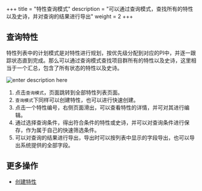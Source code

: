 ﻿+++
title = "特性查询模式"
description = "可以通过查询模式，查找所有的特性以及史诗，并对查询的结果进行导出"
weight = 2
+++

## 查询特性
   
特性列表中的计划模式是对特性进行规划，按优先级分配到对应的PI中，并逐一跟踪状态直到完成。那么可以通过查询模式查找项目群所有的特性以及史诗，这里相当于一个汇总，包含了所有状态的特性以及史诗。


![enter description here](/docs/user-guide/safe/feature-list/img/search_1.png)

1. 点击`查询模式`，页面跳转到全部特性列表页面。
2. `查询模式`下同样可以创建特性，也可以进行快速创建。
3. 点击一个特性编号，右侧页面滑出，可以查看特性的详情，并可对其进行编辑。
4. 通过选择查询条件，得出符合条件的特性或史诗，并可以对查询条件进行保存，作为属于自己的快速筛选条件。
5. 可以对查询的结果进行导出，导出时可以按列表中显示的字段导出，也可以导出系统提供的全部字段。



## 更多操作

- [创建特性](../create-feature)



